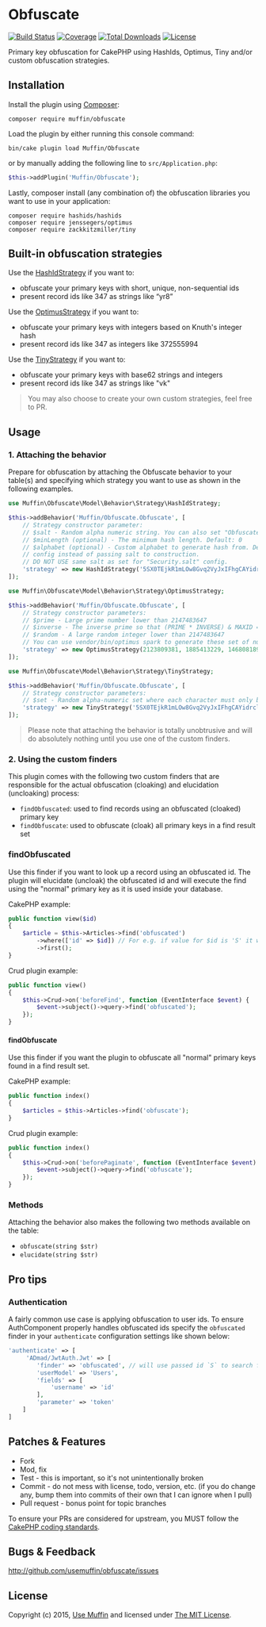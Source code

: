 # Obfuscate

[![Build Status](https://img.shields.io/travis/UseMuffin/Obfuscate/master.svg?style=flat-square)](https://travis-ci.org/UseMuffin/Obfuscate)
[![Coverage](https://img.shields.io/codecov/c/github/UseMuffin/Obfuscate.svg?style=flat-square)](https://codecov.io/github/UseMuffin/Obfuscate)
[![Total Downloads](https://img.shields.io/packagist/dt/muffin/obfuscate.svg?style=flat-square)](https://packagist.org/packages/muffin/obfuscate)
[![License](https://img.shields.io/badge/license-MIT-blue.svg?style=flat-square)](LICENSE)

Primary key obfuscation for CakePHP using HashIds, Optimus, Tiny and/or custom obfuscation strategies.

## Installation

Install the plugin using [Composer](https://getcomposer.org):

```
composer require muffin/obfuscate
```

Load the plugin by either running this console command:

```
bin/cake plugin load Muffin/Obfuscate
```

or by manually adding the following line to `src/Application.php`:

```php
$this->addPlugin('Muffin/Obfuscate');
```

Lastly, composer install (any combination of) the obfuscation libraries you
want to use in your application:

```
composer require hashids/hashids
composer require jenssegers/optimus
composer require zackkitzmiller/tiny
```

## Built-in obfuscation strategies

Use the [HashIdStrategy](http://hashids.org/) if you want to:

- obfuscate your primary keys with short, unique, non-sequential ids
- present record ids like 347 as strings like “yr8”

Use the [OptimusStrategy](https://github.com/jenssegers/optimus) if you want to:

- obfuscate your primary keys with integers based on Knuth's integer hash
- present record ids like 347 as integers like 372555994

Use the [TinyStrategy](https://github.com/zackkitzmiller/tiny-php) if you want to:

- obfuscate your primary keys with base62 strings and integers
- present record ids like 347 as strings like "vk"

> You may also choose to create your own custom strategies, feel free to PR.

## Usage

### 1. Attaching the behavior

Prepare for obfuscation by attaching the Obfuscate behavior to your table(s)
and specifying which strategy you want to use as shown in the following examples.

```php
use Muffin\Obfuscate\Model\Behavior\Strategy\HashIdStrategy;

$this->addBehavior('Muffin/Obfuscate.Obfuscate', [
    // Strategy constructor parameter:
    // $salt - Random alpha numeric string. You can also set "Obfuscate.salt"
    // $minLength (optional) - The minimum hash length. Default: 0
    // $alphabet (optional) - Custom alphabet to generate hash from. Default: 'abcdefghijklmnopqrstuvwxyzABCDEFGHIJKLMNOPQRSTUVWXYZ1234567890'
    // config instead of passing salt to construction.
    // DO NOT USE same salt as set for "Security.salt" config.
    'strategy' => new HashIdStrategy('5SX0TEjkR1mLOw8Gvq2VyJxIFhgCAYidrclDWaM3so9bfzZpuUenKtP74QNH6B', 10, 'abcdefghijklmnopqrstuvwxyz')
]);
```

```php
use Muffin\Obfuscate\Model\Behavior\Strategy\OptimusStrategy;

$this->addBehavior('Muffin/Obfuscate.Obfuscate', [
    // Strategy constructor parameters:
    // $prime - Large prime number lower than 2147483647
    // $inverse - The inverse prime so that (PRIME * INVERSE) & MAXID == 1
    // $random - A large random integer lower than 2147483647
    // You can use vendor/bin/optimus spark to generate these set of numbers.
    'strategy' => new OptimusStrategy(2123809381, 1885413229, 146808189)
]);
```

```php
use Muffin\Obfuscate\Model\Behavior\Strategy\TinyStrategy;

$this->addBehavior('Muffin/Obfuscate.Obfuscate', [
    // Strategy constructor parameters:
    // $set - Random alpha-numeric set where each character must only be used exactly once
    'strategy' => new TinyStrategy('5SX0TEjkR1mLOw8Gvq2VyJxIFhgCAYidrclDWaM3so9bfzZpuUenKtP74QNH6B')
]);
```

> Please note that attaching the behavior is totally unobtrusive and will do
> absolutely nothing until you use one of the custom finders.

### 2. Using the custom finders

This plugin comes with the following two custom finders that are responsible for
the actual obfuscation (cloaking) and elucidation (uncloaking) process:

- `findObfuscated`: used to find records using an obfuscated (cloaked) primary key
- `findObfuscate`: used to obfuscate (cloak) all primary keys in a find result set

### findObfuscated

Use this finder if you want to look up a record using an obfuscated id.
The plugin will elucidate (uncloak) the obfuscated id and will execute the find
using the "normal" primary key as it is used inside your database.

CakePHP example:
```php
public function view($id)
{
    $article = $this->Articles->find('obfuscated')
        ->where(['id' => $id]) // For e.g. if value for $id is 'S' it will search for actual id 1
        ->first();
}
```

Crud plugin example:
```php
public function view()
{
    $this->Crud->on('beforeFind', function (EventInterface $event) {
        $event->subject()->query->find('obfuscated');
    });
}
```

#### findObfuscate

Use this finder if you want the plugin to obfuscate all "normal" primary keys
found in a find result set.

CakePHP example:
```php
public function index()
{
    $articles = $this->Articles->find('obfuscate');
}
```

Crud plugin example:
```php
public function index()
{
    $this->Crud->on('beforePaginate', function (EventInterface $event) {
        $event->subject()->query->find('obfuscate');
    });
}
```

### Methods

Attaching the behavior also makes the following two methods
available on the table:

- `obfuscate(string $str)`
- `elucidate(string $str)`

## Pro tips

### Authentication

A fairly common use case is applying obfuscation to user ids. To ensure
AuthComponent properly handles obfuscated ids specify the `obfuscated` finder
in your `authenticate` configuration settings like shown below:

```php
'authenticate' => [
     'ADmad/JwtAuth.Jwt' => [
        'finder' => 'obfuscated', // will use passed id `S` to search for record id 1
        'userModel' => 'Users',
        'fields' => [
            'username' => 'id'
        ],
        'parameter' => 'token'
    ]
]
```

## Patches & Features

* Fork
* Mod, fix
* Test - this is important, so it's not unintentionally broken
* Commit - do not mess with license, todo, version, etc. (if you do change any, bump them into commits of
their own that I can ignore when I pull)
* Pull request - bonus point for topic branches

To ensure your PRs are considered for upstream, you MUST follow the [CakePHP coding standards][standards].

## Bugs & Feedback

http://github.com/usemuffin/obfuscate/issues

## License

Copyright (c) 2015, [Use Muffin][muffin] and licensed under [The MIT License][mit].

[cakephp]:http://cakephp.org
[composer]:http://getcomposer.org
[mit]:http://www.opensource.org/licenses/mit-license.php
[muffin]:http://usemuffin.com
[standards]:http://book.cakephp.org/3.0/en/contributing/cakephp-coding-conventions.html
